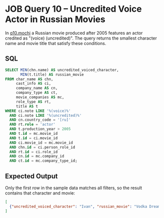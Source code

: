 # JOB Query 10 – Uncredited Voice Actor in Russian Movies

In [q10.mochi](./q10.mochi) a Russian movie produced after 2005 features an actor credited as "(voice) (uncredited)". The query returns the smallest character name and movie title that satisfy these conditions.

## SQL
```sql
SELECT MIN(chn.name) AS uncredited_voiced_character,
       MIN(t.title) AS russian_movie
FROM char_name AS chn,
     cast_info AS ci,
     company_name AS cn,
     company_type AS ct,
     movie_companies AS mc,
     role_type AS rt,
     title AS t
WHERE ci.note LIKE '%(voice)%'
  AND ci.note LIKE '%(uncredited)%'
  AND cn.country_code = '[ru]'
  AND rt.role = 'actor'
  AND t.production_year > 2005
  AND t.id = mc.movie_id
  AND t.id = ci.movie_id
  AND ci.movie_id = mc.movie_id
  AND chn.id = ci.person_role_id
  AND rt.id = ci.role_id
  AND cn.id = mc.company_id
  AND ct.id = mc.company_type_id;
```

## Expected Output
Only the first row in the sample data matches all filters, so the result contains that character and movie:
```json
[
  {"uncredited_voiced_character": "Ivan", "russian_movie": "Vodka Dreams"}
]
```
